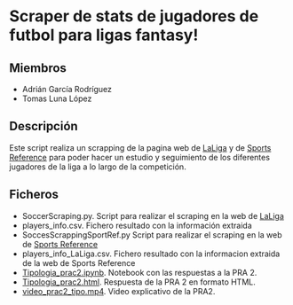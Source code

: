 # Scraper de stats de jugadores de futbol para ligas fantasy!

## Miembros
* Adrián García Rodríguez
* Tomas Luna López

## Descripción

Este script realiza un scrapping de la pagina web de [LaLiga](https://www.laliga.com/) y de [Sports Reference](https://fbref.com/es/comps/12/Estadisticas-de-La-Liga) para poder hacer un estudio y seguimiento de los diferentes jugadores de la liga a lo largo de la competición.

## Ficheros
* SoccerScraping.py. Script para realizar el scraping en la web de [LaLiga](https://www.laliga.com/)
* players_info.csv. Fichero resultado con la información extraida
* SoccesScrappingSportRef.py Script para realizar el scraping en la web de [Sports Reference](https://fbref.com/es/comps/12/Estadisticas-de-La-Liga)
* players_info_LaLiga.csv. Fichero resultado con la informacion extraida de la web de Sports Reference
* [Tipologia_prac2.ipynb](https://github.com/KoNGoL/Tipologia_prac1/blob/main/Tipologia_prac2.ipynb). Notebook con las respuestas a la PRA 2.
* [Tipologia_prac2.html](https://github.com/KoNGoL/Tipologia_prac1/blob/main/Tipologia_prac2.html). Respuesta de la PRA 2 en formato HTML.
* [video_prac2_tipo.mp4](https://github.com/KoNGoL/Tipologia_prac1/blob/main/video_prac2_tipo.mp4). Video explicativo de la PRA2.

